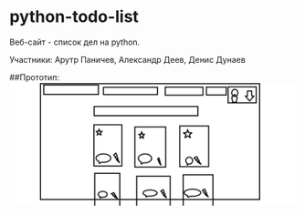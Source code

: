 # python-todo-list
Веб-сайт - список дел на python.

Участники: Арутр Паничев, Александр Деев, Денис Дунаев

##Прототип:
![Prototype image](/prototype.png)
